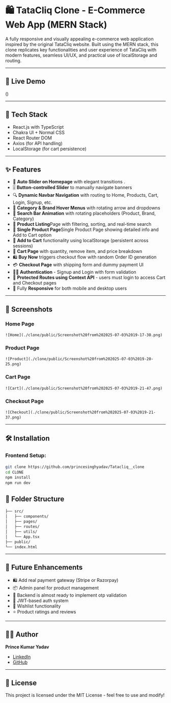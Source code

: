   
# 🛍️ TataCliq Clone - E-Commerce Web App (MERN Stack)

A fully responsive and visually appealing e-commerce web application inspired by the original TataCliq website. Built using the MERN stack, this clone replicates key functionalities and user experience of TataCliq with modern features, seamless UI/UX, and practical use of localStorage and routing.

---

## 🔗 Live Demo

()&#x20;

---

## 🚀 Tech Stack

* React.js with TypeScript
* Chakra UI + Normal CSS
* React Router DOM
* Axios (for API handling)
* LocalStorage (for cart persistence)

---

## ✨ Features

* 🔄 **Auto Slider on Homepage** with elegant transitions .
* 🎚️ **Button-controlled Slider** to manually navigate banners
* 🔍 **Dynamic Navbar Navigation** with routing to Home, Products, Cart, Login, Signup, etc.
* 📂 **Category & Brand Hover Menus** with rotating arrow and dropdowns
* 🔎 **Search Bar Animation** with rotating placeholders (Product, Brand, Category)
* 📄  **Product Listing**Page with filtering, sorting, and real-time search
* 🧾 **Single Product Page**Single Product Page showing detailed info and Add to Cart option
* 🛒 **Add to Cart** functionality using localStorage (persistent across sessions)
* 🧾 **Cart Page** with quantity, remove item, and price breakdown
* 🛍️ **Buy Now** triggers checkout flow with random Order ID generation
* 💳 **Checkout Page** with shipping form and dummy payment UI
* 🧑‍💼 **Authentication** - Signup and Login with form validation
* 🔐 **Protected Routes using Context API** - users must login to access Cart and Checkout pages
* 📱 Fully **Responsive** for both mobile and desktop users

---

## 📸 Screenshots

### Home Page
    ![Home](./clone/public/Screenshot%20from%202025-07-03%2019-17-30.png)
### Product Page
    ![Product](./clone/public/Screenshot%20from%202025-07-03%2019-20-25.png)
### Cart Page
    ![Cart](./clone/public/Screenshot%20from%202025-07-03%2019-21-47.png)
### Checkout Page
    ![Checkout](./clone/public/Screenshot%20from%202025-07-03%2019-21-37.png)
---

## 🛠️ Installation

### Frontend Setup:

```bash
git clone https://github.com/princesinghyadav/Tatacliq__clone
cd CLONE
npm install
npm run dev
```

 
 

## 📁 Folder Structure

```
├── src/
│   ├── components/
│   ├── pages/
│   ├── routes/
│   ├── utils/
│   └── App.tsx
├── public/
└── index.html
```

---

## 🚧 Future Enhancements

* 🛍️ Add real payment gateway (Stripe or Razorpay)
* 📦 Admin panel for product management
* 🔐 Backend is almost ready to implement otp validation 
* 🔐 JWT-based auth system
* 💖 Wishlist functionality
* ⭐ Product ratings and reviews

---

## 🙋‍♂️ Author

**Prince Kumar Yadav**

* [LinkedIn](https://www.linkedin.com/in/prince-kumar-yadav-648359288/)
* [GitHub](https://github.com/princesinghyadav)

---

## 📄 License

This project is licensed under the MIT License - feel free to use and modify!
